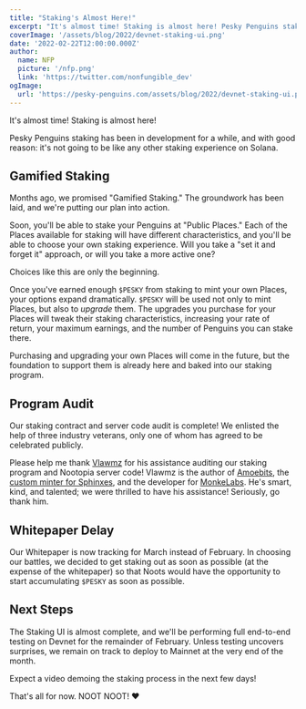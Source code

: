 ```yaml
---
title: "Staking's Almost Here!"
excerpt: "It's almost time! Staking is almost here! Pesky Penguins staking has been in development for a while, and with good reason: it's not going to be like any other staking experience on Solana... READ MORE >"
coverImage: '/assets/blog/2022/devnet-staking-ui.png'
date: '2022-02-22T12:00:00.000Z'
author:
  name: NFP
  picture: '/nfp.png'
  link: 'https://twitter.com/nonfungible_dev'
ogImage:
  url: 'https://pesky-penguins.com/assets/blog/2022/devnet-staking-ui.png'
---
```


It's almost time! Staking is almost here!

Pesky Penguins staking has been in development for a while, and with good reason:
it's not going to be like any other staking experience on Solana.

## Gamified Staking
Months ago, we promised "Gamified Staking."
The groundwork has been laid, and we're putting our plan into action.

Soon, you'll be able to stake your Penguins at "Public Places."
Each of the Places available for staking will have different characteristics, and you'll be able to choose your own staking experience.
Will you take a "set it and forget it" approach, or will you take a more active one?

Choices like this are only the beginning.

Once you've earned enough `$PESKY` from staking to mint your own Places, your options expand dramatically.
`$PESKY` will be used not only to mint Places, but also to _upgrade_ them.
The upgrades you purchase for your Places will tweak their staking characteristics,
increasing your rate of return, your maximum earnings, and the number of Penguins you can stake there.

Purchasing and upgrading your own Places will come in the future,
but the foundation to support them is already here and baked into our staking program.

## Program Audit
Our staking contract and server code audit is complete!
We enlisted the help of three industry veterans, only one of whom has agreed to be celebrated publicly.

Please help me thank [Vlawmz](https://twitter.com/flawmz) for his assistance auditing our staking program and Nootopia server code!
Vlawmz is the author of [Amoebits](https://twitter.com/amoebits),
the [custom minter for Sphinxes](https://github.com/Flawm/solana_minter),
and the developer for [MonkeLabs](https://twitter.com/monkelabs).
He's smart, kind, and talented; we were thrilled to have his assistance!
Seriously, go thank him.

## Whitepaper Delay
Our Whitepaper is now tracking for March instead of February.
In choosing our battles, we decided to get staking out as soon as possible (at the expense of the whitepaper)
so that Noots would have the opportunity to start accumulating `$PESKY` as soon as possible.

## Next Steps
The Staking UI is almost complete, and we'll be performing full end-to-end testing on Devnet for the remainder of February.
Unless testing uncovers surprises, we remain on track to deploy to Mainnet at the very end of the month.

Expect a video demoing the staking process in the next few days!

That's all for now. NOOT NOOT! ❤️
